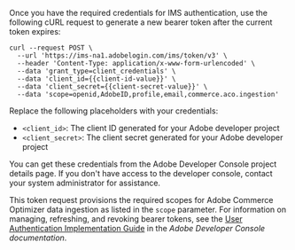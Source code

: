 Once you have the required credentials for IMS authentication, use the following cURL request to generate a new bearer token after the current token expires:

```shell
curl --request POST \
  --url 'https://ims-na1.adobelogin.com/ims/token/v3' \
  --header 'Content-Type: application/x-www-form-urlencoded' \
  --data 'grant_type=client_credentials' \
  --data 'client_id={{client-id-value}}' \
  --data 'client_secret={{client-secret-value}}' \
  --data 'scope=openid,AdobeID,profile,email,commerce.aco.ingestion'
```

Replace the following placeholders with your credentials:

- `<client_id>`: The client ID generated for your Adobe developer project
- `<client_secret>`: The client secret generated for your Adobe developer project

You can get these credentials from the Adobe Developer Console project details page. If you don't have access to the developer console, contact your system administrator for assistance.

<InlineAlert variant="info" slots="text" />

This token request provisions the required scopes for Adobe Commerce Optimizer data ingestion as listed in the `scope` parameter. For information on managing, refreshing, and revoking bearer tokens, see the [User Authentication Implementation Guide](https://developer.adobe.com/developer-console/docs/guides/authentication/UserAuthentication/) in the *Adobe Developer Console documentation*.
